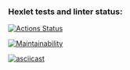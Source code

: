 ### Hexlet tests and linter status:

[![Actions Status](https://github.com/igor2333/frontend-project-lvl1/workflows/hexlet-check/badge.svg)](https://github.com/igor2333/frontend-project-lvl1/actions)

[![Maintainability](https://api.codeclimate.com/v1/badges/a99a88d28ad37a79dbf6/maintainability)](https://codeclimate.com/github/codeclimate/codeclimate/maintainability)

[![asciicast](https://asciinema.org/a/8385D7hp5Cm8ilWrQ2PJrb9WK.svg)](https://asciinema.org/a/8385D7hp5Cm8ilWrQ2PJrb9WK)